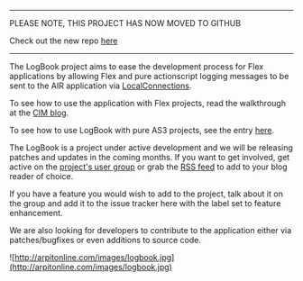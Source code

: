 
---


PLEASE NOTE, THIS PROJECT HAS NOW MOVED TO GITHUB

Check out the new repo [here](http://github.com/arpit/logbook)


---



The LogBook project aims to ease the development process for Flex applications by allowing Flex  and pure actionscript logging messages to be sent to the AIR application via [LocalConnections](http://livedocs.adobe.com/labs/flex3/langref/flash/net/LocalConnection.html).

To see how to use the application with Flex projects, read the walkthrough at the [CIM blog](http://teamcim.comcast.net/team/flash/2008/02/the_logbook_cometh.html).

To see how to use LogBook with pure AS3 projects, see the entry [here](http://teamcim.comcast.net/team/flash/2008/04/logbook_now_for_pure_actionscr.html).

The LogBook is a project under active development and we will be releasing patches and updates in the coming months. If you want to get involved, get active on the [project's user group](http://groups.google.com/group/cimlogbook) or grab the [RSS feed](http://groups.google.com/group/cimlogbook/feed/atom_v1_0_msgs.xml) to add to your blog reader of choice.

If you have a feature you would wish to add to the project, talk about it on the group and add it to the issue tracker here with the label set to feature enhancement.

We are also looking for developers to contribute to the application either via patches/bugfixes or even additions to source code.

![http://arpitonline.com/images/logbook.jpg](http://arpitonline.com/images/logbook.jpg)

